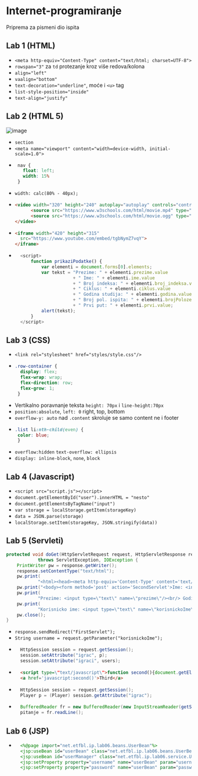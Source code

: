 # Internet-programiranje
Priprema za pismeni dio ispita

## Lab 1 (HTML)
- `<meta http-equiv="Content-Type" content="text/html; charset=UTF-8">`
- `rowspan="3"` za `td` protezanje kroz više redova/kolona
- `align="left"`
- `vaalign="bottom"`
- `text-decoration="underline"`, moće i `<u>` tag
- `list-style-position="inside"`
- `text-align="justify"`

## Lab 2 (HTML 5)
![image](https://github.com/vanja-djenadija/Internet-programiranje/assets/130909026/e1face73-7391-4b2e-84d0-93150ae08ea1)
- `section`
-  `<meta name="viewport" content="width=device-width, initial-scale=1.0">`
-  ```css
    nav {
      float: left;
      width: 15%
    }
    ```
- `width: calc(80% - 40px);`
- ```html
  <video width="320" height="240" autoplay="autoplay" controls="controls">
        <source src="https://www.w3schools.com/html/movie.mp4" type="video/mp4">
        <source src="https://www.w3schools.com/html/movie.ogg" type="video/ogg">
  </video>
  ```
- ```html
  <iframe width="420" height="315"
	src="https://www.youtube.com/embed/tgbNymZ7vqY">
  </iframe> 
  ```
- ```javascript
	<script>
		function prikaziPodatke() {
			var elementi = document.forms[0].elements;
			var tekst = "Prezime: " + elementi.prezime.value
						+ " Ime: " + elementi.ime.value
						+ " Broj indeksa: " + elementi.broj_indeksa.value
						+ " Ciklus: " + elementi.ciklus.value
						+ " Godina studija: " + elementi.godina.value
						+ " Broj pol. ispita: " + elementi.brojPolozenihIspita.value
						+ " Prvi put: " + elementi.prvi.value;
			alert(tekst);
		}
	</script>
  ```
  
## Lab 3 (CSS)
- `<link rel="stylesheet" href="styles/style.css"/>`
- ```css
  .row-container {
	display: flex;
	flex-wrap: wrap;
	flex-direction: row;
	flex-grow: 1;
   }
   ```
- Vertikalno poravnanje teksta `height: 70px` i `line-height:70px`
- `position:absolute`, `left: 0` right, top, bottom
- `overflow-y: auto` nad `.content` skroluje se samo content ne i footer
-  ```css
   .list li:nth-child(even) {
	color: blue;
    }
    ```
- `overflow:hidden` `text-overflow: ellipsis`
- `display: inline-block`, `none`, `block`

## Lab 4 (Javascript)
- `<script src="script.js"></script>`
-  `document.getElementById("user").innerHTML = "nesto"`
-  `document.getElementsByTagName("input")`
-  `var storage = localStorage.getItem(storageKey)`
-  `data = JSON.parse(storage)`
-   `localStorage.setItem(storageKey, JSON.stringify(data))`

## Lab 5 (Servleti)
```java
protected void doGet(HttpServletRequest request, HttpServletResponse response)
			throws ServletException, IOException {
	PrintWriter pw = response.getWriter();
	response.setContentType("text/html");
	pw.print(
			"<html><head><meta http-equiv='Content-Type' content='text/html' charset='UTF-8'/><title>First</title></head>");
	pw.print("<body><form method='post' action='SecondServlet'>Ime: <input type='text' name='ime'/><br/>");
	pw.print(
			"Prezime: <input type=\"text\" name=\"prezime\"/><br/> Godina rodjenja: <input type=\"text\" name=\"godinaRodjenja\"/><br/>");
	pw.print(
			"Korisnicko ime: <input type=\"text\" name=\"korisnickoIme\"/><br/><input type=\"submit\" value=\"Prijava\"/></form></body></html>");
	pw.close();
}
```
- `response.sendRedirect("FirstServlet");`
- `String username = request.getParameter("korisnickoIme");`
- ```java
	HttpSession session = request.getSession();
	session.setAttribute("igrac", p);
	session.setAttribute("igraci", users);
  ```
- ```html
	<script type=\"text/javascript\">function second(){document.getElementById('forma').submit();}</script>
	<a href='javascript:second()'>Third</a>
  ```
- ```java
	HttpSession session = request.getSession();
	Player p = (Player) session.getAttribute("igrac");
  ```
- ```java
	BufferedReader fr = new BufferedReader(new InputStreamReader(getServletContext().getResourceAsStream("fajlovi/BP.txt")));
	pitanje = fr.readLine();
  ```

## Lab 6 (JSP)
- ```jsp
	<%@page import="net.etfbl.ip.lab06.beans.UserBean"%>
	<jsp:useBean id="userBean" class="net.etfbl.ip.lab06.beans.UserBean" scope="session"></jsp:useBean>
	<jsp:useBean id="userManager" class="net.etfbl.ip.lab06.service.UserManager" scope="application"></jsp:useBean>
	<jsp:setProperty property="username" name="userBean" param="username" />
	<jsp:setProperty property="password" name="userBean" param="password" />
```
